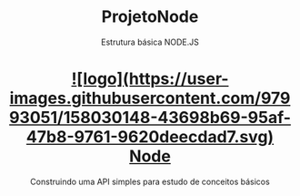<h1 align = "center">ProjetoNode</h1>
<p align="center">Estrutura básica NODE.JS </p>
<h1 align="center">
    <a href="https://nodejs.org/en/">![logo](https://user-images.githubusercontent.com/97993051/158030148-43698b69-95af-47b8-9761-9620deecdad7.svg)
Node</a>
</h1>
<p align="center">Construindo uma API simples para estudo de conceitos básicos</p>
